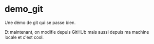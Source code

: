 # demo_git
Une démo de git qui se passe bien.

Et maintenant, on modifie depuis GitHUb
mais aussi depuis ma machine locale et c'est cool.
